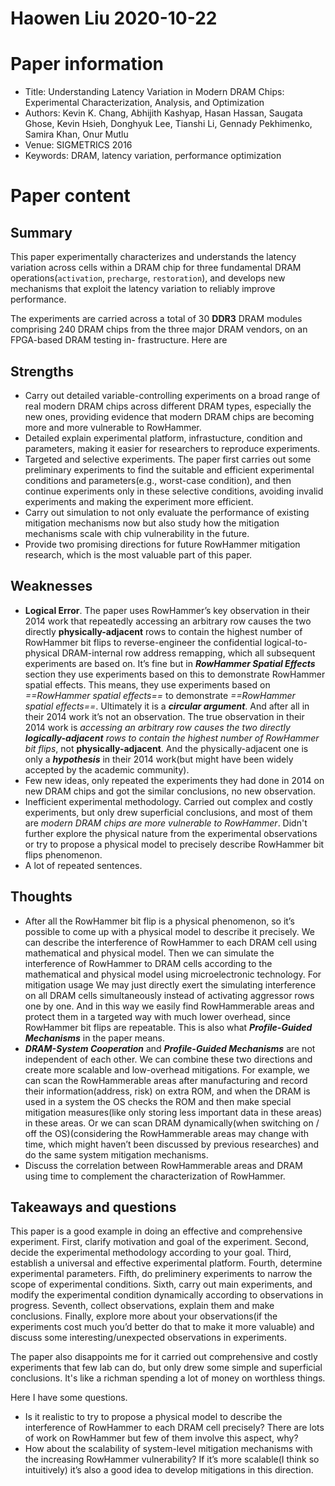 # Haowen Liu  2020-10-22

# Paper information

- Title: Understanding Latency Variation in Modern DRAM Chips: Experimental Characterization, Analysis, and Optimization
- Authors: Kevin K. Chang, Abhijith Kashyap, Hasan Hassan, Saugata Ghose, Kevin Hsieh, Donghyuk Lee, Tianshi Li, Gennady Pekhimenko, Samira Khan, Onur Mutlu
- Venue: SIGMETRICS 2016
- Keywords: DRAM, latency variation, performance optimization

# Paper content

## Summary
This paper experimentally characterizes and understands the latency variation across cells within a DRAM chip for three fundamental DRAM operations(`activation`, `precharge`, `restoration`), and develops new mechanisms that exploit the latency variation to reliably improve performance.

The experiments are carried across a total of 30 __DDR3__ DRAM modules comprising 240 DRAM chips from the three major DRAM vendors, on an FPGA-based DRAM testing in- frastructure. Here are 

## Strengths

- Carry out detailed variable-controlling experiments on a broad range of real modern DRAM chips across different DRAM types, especially the new ones, providing evidence that modern DRAM chips are becoming more and more vulnerable to RowHammer.
- Detailed explain experimental platform, infrastucture, condition and parameters, making it easier for researchers to reproduce experiments.
- Targeted and selective experiments. The paper first carries out some preliminary experiments to find the suitable and efficient experimental conditions and parameters(e.g., worst-case condition), and then continue experiments only in these selective conditions, avoiding invalid experiments and making the experiment more efficient.
- Carry out simulation to not only evaluate the performance of existing mitigation mechanisms now but also study how the mitigation mechanisms scale with chip vulnerability in the future.
- Provide two promising directions for future RowHammer mitigation research, which is the most valuable part of this paper.

## Weaknesses

- **Logical Error**. The paper uses RowHammer’s key observation in their 2014 work that repeatedly accessing an arbitrary row causes the two directly **physically-adjacent** rows to contain the highest number of RowHammer bit flips to reverse-engineer the confidential logical-to-physical DRAM-internal row address remapping, which all subsequent experiments are based on. It’s fine but in ***RowHammer Spatial Effects*** section they use experiments based on this to demonstrate RowHammer spatial effects. This means, they use experiments based on *==RowHammer spatial effects==* to demonstrate *==RowHammer spatial effects==*. Ultimately it is a ***circular argument***. And after all in their 2014 work it’s not an observation. The true observation in their 2014 work is *accessing an arbitrary row causes the two directly **logically-adjacent** rows to contain the highest number of RowHammer bit flips*, not **physically-adjacent**. And the physically-adjacent one is only a ***hypothesis*** in their 2014 work(but might have been widely accepted by the academic community).
- Few new ideas, only repeated the experiments they had done in 2014 on new DRAM chips and got the similar conclusions, no new observation.
- Inefficient experimental methodology. Carried out complex and costly experiments, but only drew superficial conclusions, and most of them are *modern DRAM chips are more vulnerable to RowHammer*. Didn't further explore the physical nature from the experimental observations or try to propose a physical model to precisely describe RowHammer bit flips phenomenon.
- A lot of repeated sentences.

## Thoughts
- After all the RowHammer bit flip is a physical phenomenon, so it’s possible to come up with a physical model to describe it precisely. We can describe the interference of RowHammer to each DRAM cell using mathematical and physical model. Then we can simulate the interference of RowHammer to DRAM cells according to the mathematical and physical model using microelectronic technology. For mitigation usage We may just directly exert the simulating interference on all DRAM cells simultaneously instead of activating aggressor rows one by one. And in this way we easily find RowHammerable areas and protect them in a targeted way with much lower overhead, since RowHammer bit flips are repeatable. This is also what ***Profile-Guided Mechanisms*** in the paper means.
- ***DRAM-System Cooperation*** and ***Profile-Guided Mechanisms*** are not independent of each other. We can combine these two directions and create more scalable and low-overhead mitigations. For example, we can scan the RowHammerable areas after manufacturing and record their information(address, risk) on extra ROM, and when the DRAM is used in a system the OS checks the ROM and then make special mitigation measures(like only storing less important data in these areas) in these areas. Or we can scan DRAM dynamically(when switching on / off the OS)(considering the RowHammerable areas may change with time, which might haven’t been discussed by previous researches) and do the same system mitigation mechanisms.
- Discuss the correlation between RowHammerable areas and DRAM using time to complement the characterization of RowHammer.

## Takeaways and questions

This paper is a good example in doing an effective and comprehensive experiment. First, clarify motivation and goal of the experiment. Second, decide the experimental methodology according to your goal. Third, establish a universal and effective experimental platform. Fourth, determine experimental parameters. Fifth, do preliminery experiments to narrow the scope of experimental conditions. Sixth, carry out main experiments, and modify the experimental condition dynamically according to observations in progress. Seventh, collect observations, explain them and make conclusions. Finally, explore more about your observations(if the experiments cost much you’d better do that to make it more valuable) and discuss some interesting/unexpected observations in experiments.

The paper also disappoints me for it carried out comprehensive and costly experiments that few lab can do, but only drew some simple and superficial conclusions. It's like a richman spending a lot of money on worthless things.

Here I have some questions.

- Is it realistic to try to propose a physical model to describe the interference of RowHammer to each DRAM cell precisely? There are lots of work on RowHammer but few of them involve this aspect, why?
- How about the scalability of system-level mitigation mechanisms with the increasing RowHammer vulnerability? If it’s more scalable(I think so intuitively) it’s also a good idea to develop mitigations in this direction.

